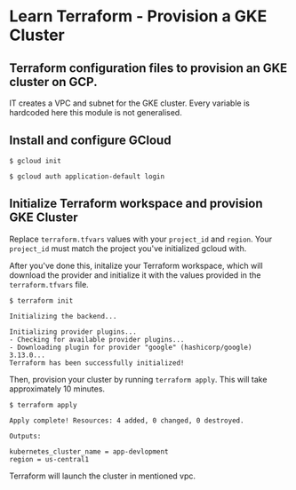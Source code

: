 # Learn Terraform - Provision a GKE Cluster

## Terraform configuration files to provision an GKE cluster on GCP.

IT creates a VPC and subnet for the GKE cluster. Every variable is hardcoded here this module is not generalised.

## Install and configure GCloud

```shell
$ gcloud init
```

```shell
$ gcloud auth application-default login
```

## Initialize Terraform workspace and provision GKE Cluster

Replace `terraform.tfvars` values with your `project_id` and `region`. Your 
`project_id` must match the project you've initialized gcloud with. 

After you've done this, initalize your Terraform workspace, which will download 
the provider and initialize it with the values provided in the `terraform.tfvars` file.

```shell
$ terraform init

Initializing the backend...

Initializing provider plugins...
- Checking for available provider plugins...
- Downloading plugin for provider "google" (hashicorp/google) 3.13.0...
Terraform has been successfully initialized!
```


Then, provision your cluster by running `terraform apply`. This will 
take approximately 10 minutes.

```shell
$ terraform apply

Apply complete! Resources: 4 added, 0 changed, 0 destroyed.

Outputs:

kubernetes_cluster_name = app-devlopment
region = us-central1
```

Terraform will launch the  cluster in mentioned vpc.


